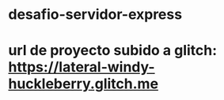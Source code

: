 # desafio-servidor-express
# url de proyecto subido a glitch: https://lateral-windy-huckleberry.glitch.me
